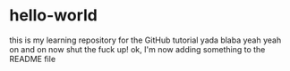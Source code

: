 # hello-world
this is my learning repository for the GitHub tutorial
yada blaba yeah yeah on and on now shut the fuck up!
ok, I'm now adding something to the README file
